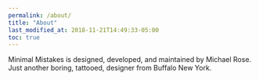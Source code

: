 ```yaml
---
permalink: /about/
title: "About"
last_modified_at: 2018-11-21T14:49:33-05:00
toc: true
---
```


Minimal Mistakes is designed, developed, and maintained by Michael Rose. Just another boring, tattooed, designer from Buffalo New York.

